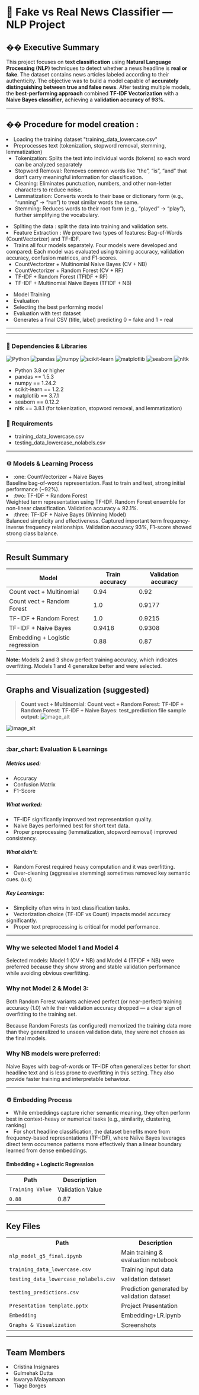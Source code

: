# 🧠 Fake vs Real News Classifier — NLP Project

## �� Executive Summary
This project focuses on **text classification** using **Natural Language Processing (NLP)** techniques to detect whether a news headline is **real or fake**.
The dataset contains news articles labeled according to their authenticity.
The objective was to build a model capable of **accurately distinguishing between true and false news**.
After testing multiple models, the **best-performing approach** combined **TF-IDF Vectorization** with a **Naive Bayes classifier**, achieving a **validation accuracy of 93%**.

---

## �� Procedure for model creation :

 <li>Loading the training dataset "training_data_lowercase.csv"</li>
 <li>Preprocesses text (tokenization, stopword removal, stemming, lemmatization)
    <ul>
      <li>Tokenization:  Splits the text into individual words (tokens) so each word can be analyzed separately</li>
      <li>Stopword Removal: Removes common words like “the”, “is”, “and” that don’t carry meaningful information for classification.</li>
      <li>Cleaning:  Eliminates punctuation, numbers, and other non-letter characters to reduce noise.</li>
      <li>Lemmatization: Converts words to their base or dictionary form (e.g., “running” → “run”) to treat similar words the same.</li>
       <li>Stemming:  Reduces words to their root form (e.g., “played” → “play”), further simplifying the vocabulary.</li>
    </ul>
  </li>
  <li>Spliting the data : split the data into training and validation sets.</li>
  <li>Feature Extraction : We prepare two types of features: Bag-of-Words (CountVectorizer) and TF-IDF.</li>
  <li>Trains all four models separately. Four models were developed and compared: Each model was evaluated using training accuracy, validation accuracy, confusion matrices, and F1-scores.
    <ul>
      <li>CountVectorizer + Multinomial Naive Bayes (CV + NB)</li>
      <li>CountVectorizer + Random Forest (CV + RF)</li>
      <li>TF-IDF + Random Forest (TFIDF + RF)</li>
      <li>TF-IDF + Multinomial Naive Bayes (TFIDF + NB)</li>
    </ul>
  </li>
  <li>Model Training</li>
  <li>Evaluation</li>
  <li>Selecting the best performing model</li>
  <li>Evaluation with test dataset</li>
  <li>Generates a final CSV (title, label) predicting 0 = fake and 1 = real</li>
</ul>

---

---

<!-- Badges (images linked) -->
<h3>🧩 Dependencies & Libraries</h3>

<p>
  <img alt="Python" src="https://img.shields.io/badge/Python-3.8+-blue?logo=python&logoColor=white" />
  <img alt="pandas" src="https://img.shields.io/badge/pandas-1.5.3-green?logo=pandas&logoColor=white" />
  <img alt="numpy" src="https://img.shields.io/badge/numpy-1.24.2-blueviolet?logo=numpy&logoColor=white" />
  <img alt="scikit-learn" src="https://img.shields.io/badge/scikit--learn-1.2.2-orange?logo=scikitlearn&logoColor=white" />
  <img alt="matplotlib" src="https://img.shields.io/badge/matplotlib-3.7.1-9cf?logo=plotly&logoColor=white" />
  <img alt="seaborn" src="https://img.shields.io/badge/seaborn-0.12.2-lightblue?logo=seaborn&logoColor=white" />
  <img alt="nltk" src="https://img.shields.io/badge/nltk-3.8.1-yellow?logo=python&logoColor=black" />
</p>

<ul>
  <li>Python 3.8 or higher</li>
  <li>pandas == 1.5.3</li>
  <li>numpy == 1.24.2</li>
  <li>scikit-learn == 1.2.2</li>
  <li>matplotlib == 3.7.1</li>
  <li>seaborn == 0.12.2</li>
  <li>nltk == 3.8.1 (for tokenization, stopword removal, and lemmatization)</li>
</ul>

<h3> 🧩 Requirements </h3>
<ul>
  <li>training_data_lowercase.csv</li>
  <li>testing_data_lowercase_nolabels.csv</li>
</ul>

---

<h3> ⚙️  Models & Learning Process </h3>
<li> :one: CountVectorizer + Naive Bayes </li>
Baseline bag-of-words representation.
Fast to train and test, strong initial performance (~92%).
<li> :two: TF-IDF + Random Forest </li>
Weighted term representation using TF-IDF.
Random Forest ensemble for non-linear classification.
Validation accuracy ≈ 92.1%.
<li> :three: TF-IDF + Naive Bayes (Winning Model) </li>
Balanced simplicity and effectiveness.
Captured important term frequency-inverse frequency relationships.
Validation accuracy 93%, F1-score showed strong class balance.

---

## Result Summary 

<section>
    <table>
      <thead>
        <tr>
          <th>Model</th>
          <th>Train accuracy</th>
          <th>Validation accuracy</th>
        </tr>
      </thead>
      <tbody>
        <tr><td>Count vect + Multinomial</td><td>0.94</td><td>0.92</td></tr>
        <tr><td>Count vect + Random Forest</td><td>1.0</td><td>0.9177</td></tr>
        <tr><td>TF-IDF + Random Forest</td><td>1.0</td><td>0.9215</td></tr>
        <tr><td>TF-IDF + Naive Bayes</td><td>0.9418</td><td>0.9308</td></tr>
       <tr><td>Embedding + Logistic regression</td><td>0.88</td><td>0.87</td></tr>
      </tbody>
    </table>
    <p><strong>Note:</strong> Models 2 and 3 show perfect training accuracy, which indicates overfitting. Models 1 and 4 generalize better and were selected.</p>
  </section>
  
---

## Graphs and Visualization (suggested)

> **Count vect + Multinomial**:
> **Count vect + Random Forest**:
> **TF-IDF + Random Forest**:
> **TF-IDF + Naive Bayes**:
> **test_prediction file sample output**:
![image_alt](https://github.com/IshuDhana/Project_2_G5_Natural_Langugae_Processing/blob/c97622298fdf70ea68ba0821f3ce52ca09db66b3/screenshots/confusion_matrix_of_models.png)

![image_alt](https://github.com/IshuDhana/Project_2_G5_Natural_Langugae_Processing/blob/c97622298fdf70ea68ba0821f3ce52ca09db66b3/screenshots/test_prediction_csv_sample_pic.png)

---

<h3> :bar_chart: Evaluation & Learnings </h3>

<h5> Metrics used: </h5>
<li> Accuracy </li>
<li> Confusion Matrix </li>
<li> F1-Score </li>

<h5> What worked: </h5> 
<li> TF-IDF significantly improved text representation quality. </li>
<li> Naive Bayes performed best for short text data. </li>
<li> Proper preprocessing (lemmatization, stopword removal) improved consistency. </li>

<h5> What didn’t: </h5> 

<li> Random Forest required heavy computation and it was overfitting. </li>
<li> Over-cleaning (aggressive stemming) sometimes removed key semantic cues. (u.s)</li>

<h5> Key Learnings: </h5>
<li> Simplicity often wins in text classification tasks. </li>
<li> Vectorization choice (TF-IDF vs Count) impacts model accuracy significantly. </li>
<li> Proper text preprocessing is critical for model performance. </li>

---

<h3>Why we selected Model 1 and Model 4 </h3>

Selected models: Model 1 (CV + NB) and Model 4 (TFIDF + NB) were preferred because they show strong and stable validation performance while avoiding obvious overfitting.

<h3> Why not Model 2 & Model 3: </h3>

Both Random Forest variants achieved perfect (or near-perfect) training accuracy (1.0) while their validation accuracy dropped — a clear sign of overfitting to the training set.

Because Random Forests (as configured) memorized the training data more than they generalized to unseen validation data, they were not chosen as the final models.

<h3> Why NB models were preferred: </h3>

Naive Bayes with bag-of-words or TF-IDF often generalizes better for short headline text and is less prone to overfitting in this setting. They also provide faster training and interpretable behaviour.

---

<h3> ⚙️  Embedding Process </h3>

<li>While embeddings capture richer semantic meaning, they often perform best in context-heavy or numerical tasks (e.g., similarity, clustering, ranking)</li>
<li>For short headline classification, the dataset benefits more from frequency-based representations (TF-IDF), where Naïve Bayes leverages direct term occurrence patterns more effectively than a linear boundary learned from dense embeddings.</li>

<!-- ===========================
     Embedding + Logisctic Regression
     =========================== -->
<h4 id="files"> Embedding + Logisctic Regression</h4>
<table>
  <tr><th>Path</th><th>Description</th></tr>
  <tr><td><code>Training Value</code></td><td>Validation Value</td></tr>
  <tr><td><code>0.88</code></td><td>0.87</td></tr>
</table>


---

<!-- ===========================
     Key Files
     =========================== -->
<h2 id="files">Key Files</h2>
<table>
  <tr><th>Path</th><th>Description</th></tr>
  <tr><td><code>nlp_model_g5_final.ipynb</code></td><td>Main training & evaluation notebook</td></tr>
  <tr><td><code>training_data_lowercase.csv</code></td><td>Training input data</td></tr>
  <tr><td><code>testing_data_lowercase_nolabels.csv</code></td><td>validation dataset</td></tr>
  <tr><td><code>testing_predictions.csv</code></td><td>Prediction generated by validation dataset</td></tr>
 <tr><td><code>Presentation template.pptx</code></td><td>Project Presentation</td></tr>
 <tr><td><code>Embedding </code></td><td>Embedding+LR.ipynb</td></tr>
 <tr><td><code>Graphs & Visualization </code></td><td>Screenshots</td></tr>
</table>

---

<h2> Team Members </h2>
<li> Cristina Insignares </li>
<li> Gulmehak Dutta </li>
<li> Iswarya Malayamaan </li>
<li> Tiago Borges </li>




